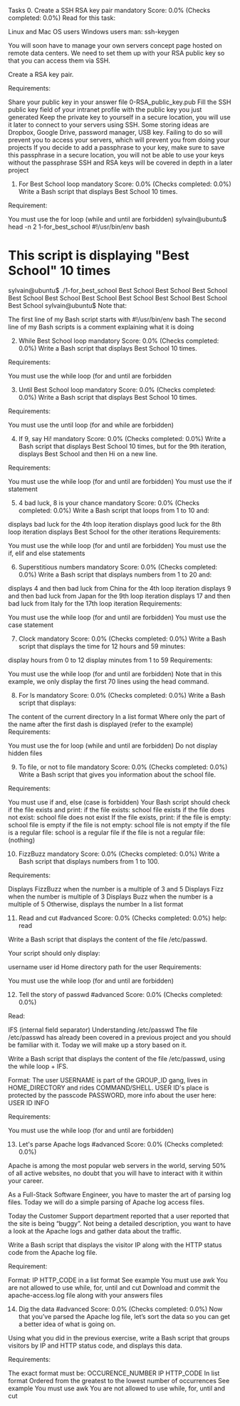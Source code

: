 Tasks
0. Create a SSH RSA key pair
mandatory
Score: 0.0% (Checks completed: 0.0%)
Read for this task:

Linux and Mac OS users
Windows users
man: ssh-keygen

You will soon have to manage your own servers concept page hosted on remote data centers. We need to set them up with your RSA public key so that you can access them via SSH.

Create a RSA key pair.

Requirements:

Share your public key in your answer file 0-RSA_public_key.pub
Fill the SSH public key field of your intranet profile with the public key you just generated
Keep the private key to yourself in a secure location, you will use it later to connect to your servers using SSH. Some storing ideas are Dropbox, Google Drive, password manager, USB key. Failing to do so will prevent you to access your servers, which will prevent you from doing your projects
If you decide to add a passphrase to your key, make sure to save this passphrase in a secure location, you will not be able to use your keys without the passphrase
SSH and RSA keys will be covered in depth in a later project

1. For Best School loop
mandatory
Score: 0.0% (Checks completed: 0.0%)
Write a Bash script that displays Best School 10 times.

Requirement:

You must use the for loop (while and until are forbidden)
sylvain@ubuntu$ head -n 2 1-for_best_school 
#!/usr/bin/env bash
# This script is displaying "Best School" 10 times
sylvain@ubuntu$ ./1-for_best_school 
Best School
Best School
Best School
Best School
Best School
Best School
Best School
Best School
Best School
Best School
sylvain@ubuntu$ 
Note that:

The first line of my Bash script starts with #!/usr/bin/env bash
The second line of my Bash scripts is a comment explaining what it is doing

2. While Best School loop
mandatory
Score: 0.0% (Checks completed: 0.0%)
Write a Bash script that displays Best School 10 times.

Requirements:

You must use the while loop (for and until are forbidden

3. Until Best School loop
mandatory
Score: 0.0% (Checks completed: 0.0%)
Write a Bash script that displays Best School 10 times.

Requirements:

You must use the until loop (for and while are forbidden)

4. If 9, say Hi!
mandatory
Score: 0.0% (Checks completed: 0.0%)
Write a Bash script that displays Best School 10 times, but for the 9th iteration, displays Best School and then Hi on a new line.

Requirements:

You must use the while loop (for and until are forbidden)
You must use the if statement

5. 4 bad luck, 8 is your chance
mandatory
Score: 0.0% (Checks completed: 0.0%)
Write a Bash script that loops from 1 to 10 and:

displays bad luck for the 4th loop iteration
displays good luck for the 8th loop iteration
displays Best School for the other iterations
Requirements:

You must use the while loop (for and until are forbidden)
You must use the if, elif and else statements

6. Superstitious numbers
mandatory
Score: 0.0% (Checks completed: 0.0%)
Write a Bash script that displays numbers from 1 to 20 and:

displays 4 and then bad luck from China for the 4th loop iteration
displays 9 and then bad luck from Japan for the 9th loop iteration
displays 17 and then bad luck from Italy for the 17th loop iteration
Requirements:

You must use the while loop (for and until are forbidden)
You must use the case statement

7. Clock
mandatory
Score: 0.0% (Checks completed: 0.0%)
Write a Bash script that displays the time for 12 hours and 59 minutes:

display hours from 0 to 12
display minutes from 1 to 59
Requirements:

You must use the while loop (for and until are forbidden)
Note that in this example, we only display the first 70 lines using the head command.

8. For ls
mandatory
Score: 0.0% (Checks completed: 0.0%)
Write a Bash script that displays:

The content of the current directory
In a list format
Where only the part of the name after the first dash is displayed (refer to the example)
Requirements:

You must use the for loop (while and until are forbidden)
Do not display hidden files

9. To file, or not to file
mandatory
Score: 0.0% (Checks completed: 0.0%)
Write a Bash script that gives you information about the school file.

Requirements:

You must use if and, else (case is forbidden)
Your Bash script should check if the file exists and print:
if the file exists: school file exists
if the file does not exist: school file does not exist
If the file exists, print:
if the file is empty: school file is empty
if the file is not empty: school file is not empty
if the file is a regular file: school is a regular file
if the file is not a regular file: (nothing)

10. FizzBuzz
mandatory
Score: 0.0% (Checks completed: 0.0%)
Write a Bash script that displays numbers from 1 to 100.

Requirements:

Displays FizzBuzz when the number is a multiple of 3 and 5
Displays Fizz when the number is multiple of 3
Displays Buzz when the number is a multiple of 5
Otherwise, displays the number
In a list format

11. Read and cut
#advanced
Score: 0.0% (Checks completed: 0.0%)
help: read

Write a Bash script that displays the content of the file /etc/passwd.

Your script should only display:

username
user id
Home directory path for the user
Requirements:

You must use the while loop (for and until are forbidden)

12. Tell the story of passwd
#advanced
Score: 0.0% (Checks completed: 0.0%)


Read:

IFS (internal field separator)
Understanding /etc/passwd
The file /etc/passwd has already been covered in a previous project and you should be familiar with it. Today we will make up a story based on it.

Write a Bash script that displays the content of the file /etc/passwd, using the while loop + IFS.

Format: The user USERNAME is part of the GROUP_ID gang, lives in HOME_DIRECTORY and rides COMMAND/SHELL. USER ID's place is protected by the passcode PASSWORD, more info about the user here: USER ID INFO

Requirements:

You must use the while loop (for and until are forbidden)

13. Let's parse Apache logs
#advanced
Score: 0.0% (Checks completed: 0.0%)


Apache is among the most popular web servers in the world, serving 50% of all active websites, no doubt that you will have to interact with it within your career.

As a Full-Stack Software Engineer, you have to master the art of parsing log files. Today we will do a simple parsing of Apache log access files.

Today the Customer Support department reported that a user reported that the site is being “buggy”. Not being a detailed description, you want to have a look at the Apache logs and gather data about the traffic.

Write a Bash script that displays the visitor IP along with the HTTP status code from the Apache log file.

Requirement:

Format: IP HTTP_CODE
in a list format
See example
You must use awk
You are not allowed to use while, for, until and cut
Download and commit the apache-access.log file along with your answers files

14. Dig the data
#advanced
Score: 0.0% (Checks completed: 0.0%)
Now that you’ve parsed the Apache log file, let’s sort the data so you can get a better idea of what is going on.

Using what you did in the previous exercise, write a Bash script that groups visitors by IP and HTTP status code, and displays this data.

Requirements:

The exact format must be:
OCCURENCE_NUMBER IP HTTP_CODE
In list format
Ordered from the greatest to the lowest number of occurrences
See example
You must use awk
You are not allowed to use while, for, until and cut

